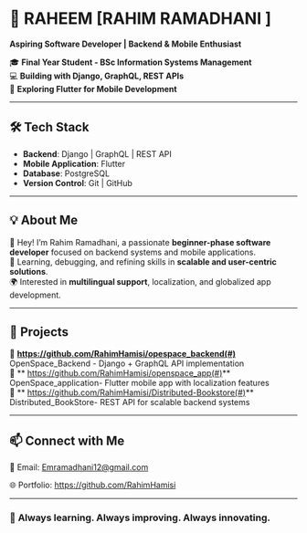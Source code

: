 # 🚀 RAHEEM [RAHIM RAMADHANI ]  

**Aspiring Software Developer | Backend & Mobile Enthusiast**  

🎓 **Final Year Student - BSc Information Systems Management**  
💻 **Building with Django, GraphQL, REST APIs**  
📱 **Exploring Flutter for Mobile Development**  

---  

## 🛠 Tech Stack  
- **Backend**: Django | GraphQL | REST API  
- **Mobile Application**: Flutter  
- **Database**: PostgreSQL  
- **Version Control**: Git | GitHub  

---  

## 💡 About Me  
👋 Hey! I’m Rahim Ramadhani, a passionate **beginner-phase software developer** focused on backend systems and mobile applications.  
🚀 Learning, debugging, and refining skills in **scalable and user-centric solutions**.  
🌍 Interested in **multilingual support**, localization, and globalized app development.  

---

## 📌 Projects  
🔹 **https://github.com/RahimHamisi/opespace_backend(#)**  OpenSpace_Backend - Django + GraphQL API implementation  
🔹 ** https://github.com/RahimHamisi/openspace_app(#)**  OpenSpace_application- Flutter mobile app with localization features  
🔹 ** https://github.com/RahimHamisi/Distributed-Bookstore(#)**  Distributed_BookStore- REST API for scalable backend systems  

---

## 📫 Connect with Me 

📧 Email: Emramadhani12@gmail.com 

🌐 Portfolio: https://github.com/RahimHamisi  

---

### 🚀 **Always learning. Always improving. Always innovating.**  
